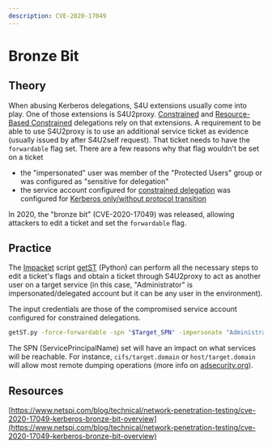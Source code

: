 ```yaml
---
description: CVE-2020-17049
---
```


# Bronze Bit

## Theory

When abusing Kerberos delegations, S4U extensions usually come into play. One of those extensions is S4U2proxy. [Constrained](constrained.md) and [Resource-Based Constrained](rbcd.md) delegations rely on that extensions. A requirement to be able to use S4U2proxy is to use an additional service ticket as evidence (usually issued by after S4U2self request). That ticket needs to have the `forwardable` flag set. There are a few reasons why that flag wouldn't be set on a ticket

* the "impersonated" user was member of the "Protected Users" group or was configured as "sensitive for delegation"
* the service account configured for [constrained delegation](constrained.md) was configured for [Kerberos only/without protocol transition](constrained.md#without-protocol-transition)

In 2020, the "bronze bit" (CVE-2020-17049) was released, allowing attackers to edit a ticket and set the `forwardable` flag.

## Practice

The [Impacket](https://github.com/SecureAuthCorp/impacket) script [getST](https://github.com/SecureAuthCorp/impacket/blob/master/examples/getST.py) (Python) can perform all the necessary steps to edit a ticket's flags and obtain a ticket through S4U2proxy to act as another user on a target service (in this case, "Administrator" is impersonated/delegated account but it can be any user in the environment).

The input credentials are those of the compromised service account configured for constrained delegations.

```bash
getST.py -force-forwardable -spn "$Target_SPN" -impersonate "Administrator" -dc-ip "$DC_HOST" -hashes :"$NT_HASH" "$DOMAIN"/"$USER"
```

The SPN (ServicePrincipalName) set will have an impact on what services will be reachable. For instance, `cifs/target.domain` or `host/target.domain` will allow most remote dumping operations (more info on [adsecurity.org](https://adsecurity.org/?page_id=183)).

## Resources

[https://www.netspi.com/blog/technical/network-penetration-testing/cve-2020-17049-kerberos-bronze-bit-overview](https://www.netspi.com/blog/technical/network-penetration-testing/cve-2020-17049-kerberos-bronze-bit-overview)
